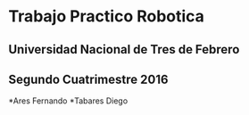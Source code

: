# Trabajo Practico Robotica
Universidad Nacional de Tres de Febrero
---
Segundo Cuatrimestre 2016
---
*Ares Fernando
*Tabares Diego
